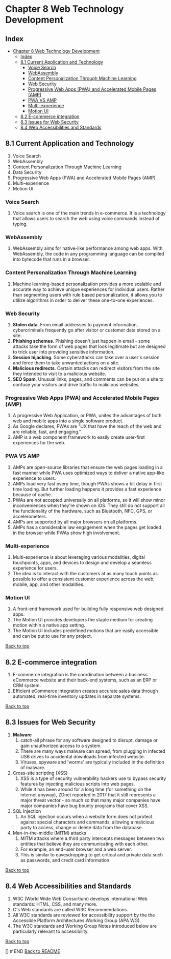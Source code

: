# Chapter 8 Web Technology Development
## Index
* [Chapter 8 Web Technology Development](#chapter-8-web-technology-development)
  * [Index](#index)
  * [8.1 Current Application and Technology](#81-current-application-and-technology)
    * [Voice Search](#voice-search)
    * [WebAssembly](#webassembly)
    * [Content Personalization Through Machine Learning](#content-personalization-through-machine-learning)
    * [Web Security](#web-security)
    * [Progressive Web Apps (PWA) and Accelerated Mobile Pages (AMP)](#progressive-web-apps-pwa-and-accelerated-mobile-pages-amp)
    * [PWA VS AMP](#pwa-vs-amp)
    * [Multi-experience](#multi-experience)
    * [Motion UI](#motion-ui)
  * [8.2 E-commerce integration](#82-e-commerce-integration)
  * [8.3 Issues for Web Security](#83-issues-for-web-security)
  * [8.4 Web Accessibilities and Standards](#84-web-accessibilities-and-standards)

## 8.1 Current Application and Technology
1. Voice Search
2. WebAssembly
3. Content Personalization Through Machine Learning
4. Data Security
5. Progressive Web Apps (PWA) and Accelerated Mobile Pages (AMP)
6. Multi-experience
7. Motion UI

### Voice Search
1. Voice search is one of the main trends in e-commerce. It is a technology that allows users to search the web using voice commands instead of typing.

### WebAssembly
1. WebAssembly aims for native-like performance among web apps. With WebAssembly, the code in any programming language can be compiled into bytecode that runs in a browser.

### Content Personalization Through Machine Learning
1. Machine learning-based personalization provides a more scalable and accurate way to achieve unique experiences for individual users. Rather than segmenting users with rule based personalization, it allows you to utilize algorithms in order to deliver these one-to-one experiences.

### Web Security
1. **Stolen data**. From email addresses to payment information, cybercriminals frequently go after visitor or customer data stored on a site.
2. **Phishing schemes**. Phishing doesn't just happen in email - some attacks take the form of web pages that look legitimate but are designed to trick user into providing sensitive information.
3. **Session hijacking**. Some cyberattacks can take over a user's session and force them to take unwanted actions on a site.
4. **Malicious redirects**. Certain attacks can redirect visitors from the site they intended to visit to a malicious website.
5. **SEO Spam**. Unusual links, pages, and comments can be put on a site to confuse your visitors and drive traffic to malicious websites.

### Progressive Web Apps (PWA) and Accelerated Mobile Pages (AMP)
1. A progressive Web Application, or PWA, unites the advantages of both web and mobile apps into a single software product.
2. As Google declares, PWAs are "UX that have the reach of the web and are reliable, fast, and engaging."
3. AMP is a web component framework to easily create user-first experiences for the web.

### PWA VS AMP
1. AMPs are open-source libraries that ensure the web pages loading in a fast manner while PWA uses optimized ways to deliver a native app-like experience to users.
2. AMPs load very fast every time, though PWAs shows a bit delay in first time loading. But further loading happens it provides a fast experience because of cache.
3. PWAs are not accepted universally on all platforms, so it will show minor inconveniences when they're shown on iOS. They still do not support all the functionality of the hardware, such as Bluetooth, NFC, GPS, or accelerometers. 
4. AMPs are supported by all major browsers on all platforms.
5. AMPs has a considerable law engagement when the pages get loaded in the browser while PWAs show high involvement.

### Multi-experience
1.  Multi-experience is about leveraging various modalities, digital touchpoints, apps, and devices to design and develop a seamless experience for users.
2.  The idea is to interact with the customers at as many touch points as possible to offer a consistent customer experience across the web, mobile, app, and other modalities. 

### Motion UI
1. A front-end framework used for building fully responsive web designed apps.
2. The Motion UI provides developers the staple medium for creating motion within a native app setting.
3. The Motion UI includes predefined motions that are easily accessible and can be put to use for any project.

[Back to top](#chapter-8-web-technology-development)

## 8.2 E-commerce integration
1. E-commerce integration is the coordination between a business eCommerce website and their back-end systems, such as an ERP or CRM system.
2. Efficient eCommerce integration creates accurate sales data through automated, real-time inventory updates in separate systems.

[Back to top](#chapter-8-web-technology-development)

## 8.3 Issues for Web Security
1. **Malware**
   1. catch-all phrase for any software designed to disrupt, damage or gain unauthorized access to a system.
   2. There are many ways malware can spread, from plugging in infected USB drives to accidental downloads from infected website.
   3. Viruses, spyware and 'worms' are typically included in the definition of malware.
2. Cross-site scripting (XSS)
   1. XSS is a type of security vulnerability hackers use to bypass security features by injecting malicious scripts into web pages.
   2. While it has been around for a long time (for something on the internet anyway), ZDnet reported in 2017 that it still represents a major threat vector - so much so that many major companies have major companies have bug bounty programs that cover XSS.
3. SQL Injection
   1. An SQL injection occurs when a website form does not protect against special characters and commands, allowing a malicious party to access, change or delete data from the database.
4. Man-in-the-middle (MITM) attacks
   1. MITM attacks where a third party intercepts messages between two entities that believe they are communicating with each other.
   2. For example, an end-user browser and a web server.
   3. This is similar to eavesdropping to get critical and private data such as passwords, and credit card information.

[Back to top](#chapter-8-web-technology-development)

## 8.4 Web Accessibilities and Standards
1. W3C (World Wide Web Consortium) develops international Web standards: HTML, CSS, and many more.
2. C's Web standards are called W3C Recommendations.
3. All W3C standards are reviewed for accessibility support by the the Accessible Platform Architectures Working Group (APA WG).
4. The W3C standards and Working Group Notes introduced below are particularly relevant to accessibility.

[Back to top](#chapter-8-web-technology-development)

[] # END
[Back to README](README.md)